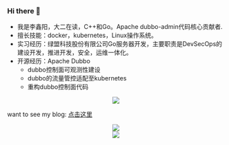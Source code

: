 ### Hi there 👋


- 我是李鑫阳，大二在读，C++和Go。Apache dubbo-admin代码核心贡献者.
- 擅长技能：docker，kubernetes，Linux操作系统。
- 实习经历：绿盟科技股份有限公司Go服务器开发，主要职责是DevSecOps的建设开发，推进开发，安全，运维一体化。
- 开源经历：Apache Dubbo
  - dubbo控制面可观测性建设
  - dubbo的流量管控适配至kubernetes
  - 重构dubbo控制面代码

 
 <div align="center"> <img src="https://stats.justsong.cn/api/csdn?id=qq_61039408"> </div>

want to see my blog: <a href="https://blog.csdn.net/qq_61039408" title="点击这里">点击这里</a>


<div align="center"> <img src="https://github-readme-stats.vercel.app/api?username=sjmshsh"> </div>

<div align="center"> <img src="https://github-readme-stats.vercel.app/api/top-langs/?username=sjmshsh"> </div>
<!--
**sjmshsh/sjmshsh** is a ✨ _special_ ✨ repository because its `README.md` (this file) appears on your GitHub profile.

Here are some ideas to get you started:

- 🔭 I’m currently working on ...
- 🌱 I’m currently learning ...
- 👯 I’m looking to collaborate on ...
- 🤔 I’m looking for help with ...
- 💬 Ask me about ...
- 📫 How to reach me: ...
- 😄 Pronouns: ...
- ⚡ Fun fact: ...
-->
